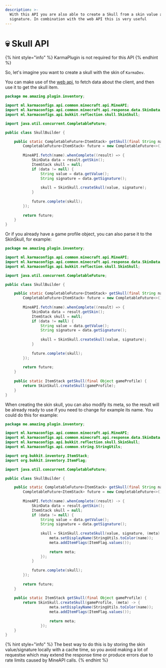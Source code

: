 ```yaml
---
description: >-
  With this API you are also able to create a Skull from a skin value and
  signature. In combination with the web API this is very useful
---
```


# 💀 Skull API

{% hint style="info" %}
KarmaPlugin is not required for this API
{% endhint %}

So, let's imagine you want to create a skull with the skin of `KarmaDev`.&#x20;

You can make use of the [web api](../internal-api/web-api/), to fetch data about the client, and then use it to get the skull item.

```java
package me.amazing.plugin.inventory;

import ml.karmaconfigs.api.common.minecraft.api.MineAPI;
import ml.karmaconfigs.api.common.minecraft.api.response.data.SkinData;
import ml.karmaconfigs.api.bukkit.reflection.skull.SkinSkull;

import java.util.concurrent.CompletableFuture;

public class SkullBuilder {

    public static CompletableFuture<ItemStack> getSkull(final String name) {
        CompletableFuture<ItemStack> future = new CompletableFuture<>();
    
        MineAPI.fetch(name).whenComplete((result) => {
            SkinData data = result.getSkin();
            ItemStack skull = null;
            if (data != null) {
                String value = data.getValue();
                String signature = data.getSignature();
                
                skull = SkinSkull.createSkull(value, signature);
            }
            
            future.complete(skull);
        });
        
        return future;
    }
}
```

Or if you already have a game profile object, you can also parse it to the SkinSkull, for example:

```java
package me.amazing.plugin.inventory;

import ml.karmaconfigs.api.common.minecraft.api.MineAPI;
import ml.karmaconfigs.api.common.minecraft.api.response.data.SkinData;
import ml.karmaconfigs.api.bukkit.reflection.skull.SkinSkull;

import java.util.concurrent.CompletableFuture;

public class SkullBuilder {

    public static CompletableFuture<ItemStack> getSkull(final String name) {
        CompletableFuture<ItemStack> future = new CompletableFuture<>();
    
        MineAPI.fetch(name).whenComplete((result) => {
            SkinData data = result.getSkin();
            ItemStack skull = null;
            if (data != null) {
                String value = data.getValue();
                String signature = data.getSignature();
                
                skull = SkinSkull.createSkull(value, signature);
            }
            
            future.complete(skull);
        });
        
        return future;
    }
    
    public static ItemStack getSkull(final Object gameProfile) {
        return SkinSkull.createSkull(gameProfile);
    }
}
```

When creating the skin skull, you can also modify its meta, so the result will be already ready to use if you need to change for example its name. You could do this for example:

```java
package me.amazing.plugin.inventory;

import ml.karmaconfigs.api.common.minecraft.api.MineAPI;
import ml.karmaconfigs.api.common.minecraft.api.response.data.SkinData;
import ml.karmaconfigs.api.bukkit.reflection.skull.SkinSkull;
import ml.karmaconfigs.api.common.string.StringUtils;

import org.bukkit.inventory.ItemStack;
import org.bukkit.inventory.ItemFlag;

import java.util.concurrent.CompletableFuture;

public class SkullBuilder {

    public static CompletableFuture<ItemStack> getSkull(final String name) {
        CompletableFuture<ItemStack> future = new CompletableFuture<>();
    
        MineAPI.fetch(name).whenComplete((result) -> {
            SkinData data = result.getSkin();
            ItemStack skull = null;
            if (data != null) {
                String value = data.getValue();
                String signature = data.getSignature();
                
                skull = SkinSkull.createSkull(value, signature, (meta) -> {
                    meta.setDisplayName(StringUtils.toColor(name));
                    meta.addItemFlags(ItemFlag.values());
                    
                    return meta;
                });
            }
            
            future.complete(skull);
        });
        
        return future;
    }
    
    public static ItemStack getSkull(final Object gameProfile) {
        return SkinSkull.createSkull(gameProfile, (meta) -> {
                    meta.setDisplayName(StringUtils.toColor(name));
                    meta.addItemFlags(ItemFlag.values());
                    
                    return meta;
                });
    }
}
```

{% hint style="info" %}
The best way to do this is by storing the skin value/signature locally with a cache time, so you avoid making a lot of requestse which may extend the response time or produce errors due to rate limits caused by MineAPI calls.
{% endhint %}
